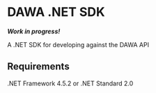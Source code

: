 # DAWA .NET SDK

___Work in progress!___

A .NET SDK for developing against the DAWA API

## Requirements
.NET Framework 4.5.2 or .NET Standard 2.0